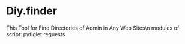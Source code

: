 # Diy.finder
This Tool for Find Directories of Admin in Any Web Sites\n
modules of script:
pyfiglet
requests
